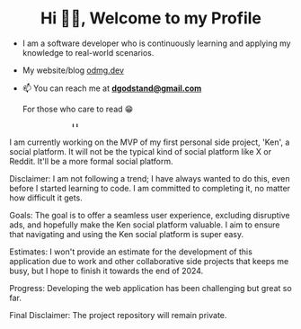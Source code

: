 <h1 align="center">Hi 👋🏾, Welcome to my Profile</h1>

- I am a software developer who is continuously learning and applying my knowledge to real-world scenarios.

- My website/blog [odmg.dev](https://odmg.dev/)
- 📫 You can reach me at **dgodstand@gmail.com**
  
   For those who care to read 😁
  
                  ⬇️⬇️
  
I am currently working on the MVP of my first personal side project, 'Ken', a social platform. It will not be the typical kind of social platform like X or Reddit. It'll be a more formal social platform. 

Disclaimer: I am not following a trend; I have always wanted to do this, even before I started learning to code. I am committed to completing it, no matter how difficult it gets.

Goals: The goal is to offer a seamless user experience, excluding disruptive ads, and hopefully make the Ken social platform valuable. I aim to ensure that navigating and using the Ken social platform is super easy. 

Estimates: I won't provide an estimate for the development of this application due to work and other collaborative side projects that keeps me busy, but I hope to finish it towards the end of 2024. 

Progress: Developing the web application has been challenging but great so far. 

Final Disclaimer: The project repository will remain private. 
